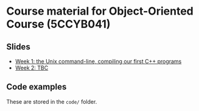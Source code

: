 # Course material for Object-Oriented Course (5CCYB041)

## Slides

- [Week 1: the Unix command-line, compiling our first C++ programs](https://kcl-bmeis.github.io/OOP/week1)
- [Week 2: TBC](https://kcl-bmeis.github.io/OOP/week2)

## Code examples

These are stored in the `code/` folder.
